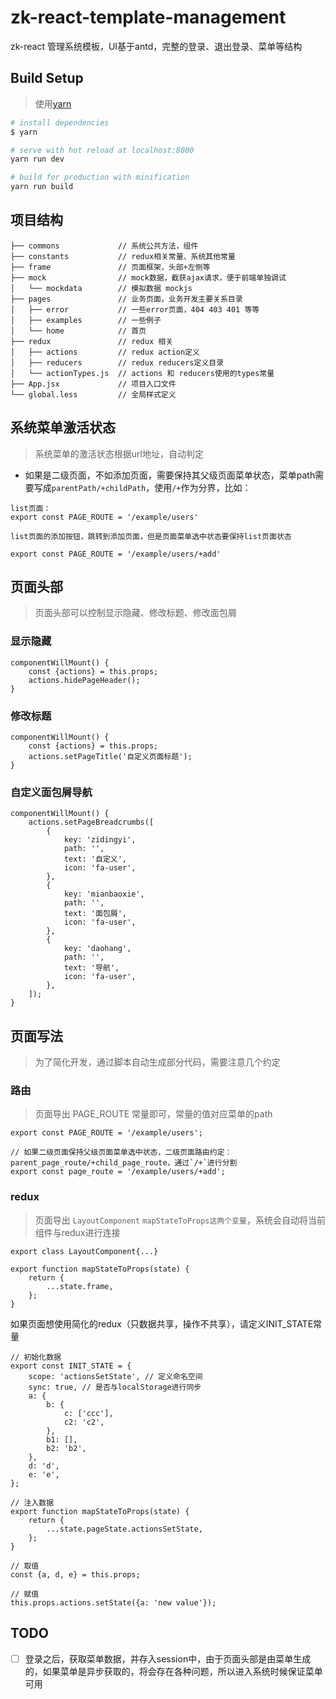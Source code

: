 # zk-react-template-management
zk-react 管理系统模板，UI基于antd，完整的登录、退出登录、菜单等结构

## Build Setup
> 使用[yarn](https://yarnpkg.com/zh-Hans/)

``` bash
# install dependencies
$ yarn

# serve with hot reload at localhost:8080
yarn run dev

# build for production with minification
yarn run build

```

## 项目结构
```
├── commons             // 系统公共方法，组件
├── constants           // redux相关常量、系统其他常量
├── frame               // 页面框架，头部+左侧等
├── mock                // mock数据，截获ajax请求，便于前端单独调试
│   └── mockdata        // 模拟数据 mockjs
├── pages               // 业务页面，业务开发主要关系目录
│   ├── error           // 一些error页面，404 403 401 等等
│   ├── examples        // 一些例子
│   └── home            // 首页
├── redux               // redux 相关
│   ├── actions         // redux action定义
│   ├── reducers        // redux reducers定义目录
│   └── actionTypes.js  // actions 和 reducers使用的types常量
├── App.jsx             // 项目入口文件
└── global.less         // 全局样式定义

```

## 系统菜单激活状态
> 系统菜单的激活状态根据url地址，自动判定

- 如果是二级页面，不如添加页面，需要保持其父级页面菜单状态，菜单path需要写成`parentPath/+childPath`，使用`/+`作为分界，比如：
```
list页面：
export const PAGE_ROUTE = '/example/users'

list页面的添加按钮，跳转到添加页面，但是页面菜单选中状态要保持list页面状态

export const PAGE_ROUTE = '/example/users/+add'
```

## 页面头部
> 页面头部可以控制显示隐藏、修改标题、修改面包屑

### 显示隐藏
```
componentWillMount() {
    const {actions} = this.props;
    actions.hidePageHeader();
}

```

### 修改标题
```
componentWillMount() {
    const {actions} = this.props;
    actions.setPageTitle('自定义页面标题');
}
```

### 自定义面包屑导航
```
componentWillMount() {
    actions.setPageBreadcrumbs([
        {
            key: 'zidingyi',
            path: '',
            text: '自定义',
            icon: 'fa-user',
        },
        {
            key: 'mianbaoxie',
            path: '',
            text: '面包屑',
            icon: 'fa-user',
        },
        {
            key: 'daohang',
            path: '',
            text: '导航',
            icon: 'fa-user',
        },
    ]);
}
```

## 页面写法
> 为了简化开发，通过脚本自动生成部分代码，需要注意几个约定

### 路由
> 页面导出 PAGE_ROUTE 常量即可，常量的值对应菜单的path

```
export const PAGE_ROUTE = '/example/users';

// 如果二级页面保持父级页面菜单选中状态，二级页面路由约定：parent_page_route/+child_page_route，通过`/+`进行分割
export const page_route = '/example/users/+add';
```

### redux
> 页面导出 `LayoutComponent` `mapStateToProps这两个变量`，系统会自动将当前组件与redux进行连接

```
export class LayoutComponent{...}

export function mapStateToProps(state) {
    return {
        ...state.frame,
    };
}
```

如果页面想使用简化的redux（只数据共享，操作不共享），请定义INIT_STATE常量
```
// 初始化数据
export const INIT_STATE = {
    scope: 'actionsSetState', // 定义命名空间
    sync: true, // 是否与localStorage进行同步
    a: {
        b: {
            c: ['ccc'],
            c2: 'c2',
        },
        b1: [],
        b2: 'b2',
    },
    d: 'd',
    e: 'e',
};

// 注入数据
export function mapStateToProps(state) {
    return {
        ...state.pageState.actionsSetState,
    };
}

// 取值
const {a, d, e} = this.props;

// 赋值
this.props.actions.setState({a: 'new value'});
```

## TODO
- [ ] 登录之后，获取菜单数据，并存入session中，由于页面头部是由菜单生成的，如果菜单是异步获取的，将会存在各种问题，所以进入系统时候保证菜单可用